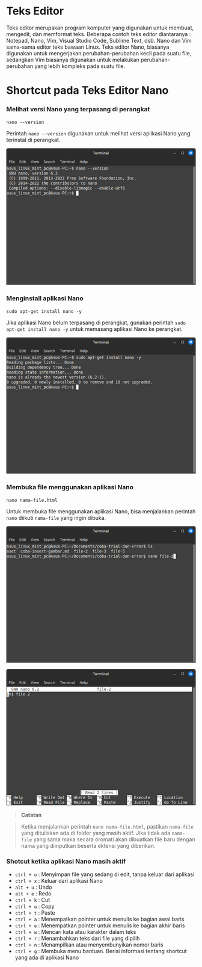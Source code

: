 # Teks Editor

Teks editor merupakan program komputer yang digunakan untuk membuat, mengedit, dan memformat teks. Beberapa contoh teks editor diantaranya : Notepad, Nano, Vim, Visual Studio Code, Sublime Text, dsb. Nano dan Vim sama-sama editor teks bawaan Linux. Teks editor Nano, biasanya digunakan untuk mengerjakan perubahan-perubahan kecil pada suatu file, sedangkan Vim biasanya digunakan untuk melakukan perubahan-perubahan yang lebih kompleks pada suatu file.

# Shortcut pada Teks Editor Nano

### Melihat versi Nano yang terpasang di perangkat

    nano --version

Perintah `nano --version` digunakan untuk melihat versi aplikasi Nano yang terinstal di perangkat.

![gambar versi nano](https://github.com/Dyno12323/devops-batch-19/blob/master/devops-batch-19/stage-1/day-4/images/01-teks-editor-dan-shortcutnya/01-nano-version.png)

### Menginstall aplikasi Nano

    sudo apt-get install nano -y

Jika aplikasi Nano belum terpasang di perangkat, gunakan perintah `sudo apt-get install nano -y` untuk memasang aplikasi Nano ke perangkat.

![gambar install nano](https://github.com/Dyno12323/devops-batch-19/blob/master/devops-batch-19/stage-1/day-4/images/01-teks-editor-dan-shortcutnya/02-install-apt-nano.png)

### Membuka file menggunakan aplikasi Nano

    nano nama-file.html

Untuk membuka file menggunakan aplikasi Nano, bisa menjalankan perintah `nano` diikuti `nama-file` yang ingin dibuka. 

![membuka file menggunakan nano](https://github.com/Dyno12323/devops-batch-19/blob/master/devops-batch-19/stage-1/day-4/images/01-teks-editor-dan-shortcutnya/03.1-buka-file-dengan-nano.png)

![isi file](https://github.com/Dyno12323/devops-batch-19/blob/master/devops-batch-19/stage-1/day-4/images/01-teks-editor-dan-shortcutnya/03.2-isi-file.png)

> **Catatan**

> Ketika menjalankan perintah `nano nama-file.html`, pastikan `nama-file` yang dituliskan ada di folder yang masih aktif. Jika tidak ada `nama-file` yang sama maka secara oromati akan dibuatkan file baru dengan nama yang diinputkan beserta ektensi yang diberikan.

### Shotcut ketika aplikasi Nano masih aktif

- `ctrl + o` : Menyimpan file yang sedang di edit, tanpa keluar dari aplikasi
- `ctrl + x` : Keluar dari aplikasi Nano
- `alt + u` : Undo
- `alt + e` : Redo
- `ctrl + k` : Cut
- `ctrl + u` : Copy
- `ctrl + t` : Paste
- `ctrl + a` : Menempatkan pointer untuk menulis ke bagian awal baris
- `ctrl + e` : Menempatkan pointer untuk menulis ke bagian akhir baris
- `ctrl + w` : Mencari kata atau karakter dalam teks
- `ctrl + r` : Menambahkan teks dari file yang dipilih
- `ctrl + n` : Menampilkan atau menyembunyikan nomor baris
- `ctrl + g` : Membuka menu bantuan. Berisi informasi tentang shortcut yang ada di aplikasi Nano
